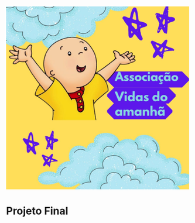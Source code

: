 <img src="public/images/menino.jpg" alt="Menino de braços abertos" width="500" height="500" /> </h4> <br>


# Projeto Final 
